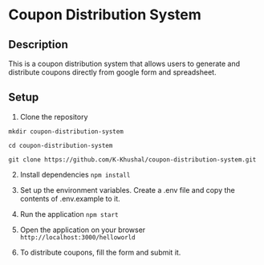 # Coupon Distribution System

## Description
This is a coupon distribution system that allows users to generate and distribute coupons directly from google form and spreadsheet.

## Setup

1. Clone the repository

```mkdir coupon-distribution-system```

```cd coupon-distribution-system```

```git clone https://github.com/K-Khushal/coupon-distribution-system.git```


2. Install dependencies
```npm install```


3. Set up the environment variables.
Create a .env file and copy the contents of .env.example to it.


3. Run the application
```npm start```


4. Open the application on your browser
```http://localhost:3000/helloworld```
                                              

5. To distribute coupons, fill the form and submit it.
